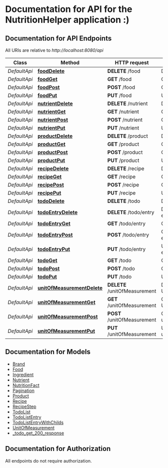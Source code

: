 # Documentation for API for the NutritionHelper application :)

<a name="documentation-for-api-endpoints"></a>
## Documentation for API Endpoints

All URIs are relative to *http://localhost:8080/api*

| Class | Method | HTTP request | Description |
|------------ | ------------- | ------------- | -------------|
| *DefaultApi* | [**foodDelete**](Apis/DefaultApi.md#fooddelete) | **DELETE** /food | Delete Food |
*DefaultApi* | [**foodGet**](Apis/DefaultApi.md#foodget) | **GET** /food | Get Food |
*DefaultApi* | [**foodPost**](Apis/DefaultApi.md#foodpost) | **POST** /food | Create Food |
*DefaultApi* | [**foodPut**](Apis/DefaultApi.md#foodput) | **PUT** /food | Update Food |
*DefaultApi* | [**nutrientDelete**](Apis/DefaultApi.md#nutrientdelete) | **DELETE** /nutrient | Delete Nutrient |
*DefaultApi* | [**nutrientGet**](Apis/DefaultApi.md#nutrientget) | **GET** /nutrient | Get Nutrient |
*DefaultApi* | [**nutrientPost**](Apis/DefaultApi.md#nutrientpost) | **POST** /nutrient | Create Nutrient |
*DefaultApi* | [**nutrientPut**](Apis/DefaultApi.md#nutrientput) | **PUT** /nutrient | Update Nutrient |
*DefaultApi* | [**productDelete**](Apis/DefaultApi.md#productdelete) | **DELETE** /product | Delete Product |
*DefaultApi* | [**productGet**](Apis/DefaultApi.md#productget) | **GET** /product | Get Products |
*DefaultApi* | [**productPost**](Apis/DefaultApi.md#productpost) | **POST** /product | Create Product |
*DefaultApi* | [**productPut**](Apis/DefaultApi.md#productput) | **PUT** /product | Update Product |
*DefaultApi* | [**recipeDelete**](Apis/DefaultApi.md#recipedelete) | **DELETE** /recipe | Delete a recipe |
*DefaultApi* | [**recipeGet**](Apis/DefaultApi.md#recipeget) | **GET** /recipe | Get recipe data |
*DefaultApi* | [**recipePost**](Apis/DefaultApi.md#recipepost) | **POST** /recipe | Create a recipe |
*DefaultApi* | [**recipePut**](Apis/DefaultApi.md#recipeput) | **PUT** /recipe | Update a recipe |
*DefaultApi* | [**todoDelete**](Apis/DefaultApi.md#tododelete) | **DELETE** /todo | Delete a TodoList |
*DefaultApi* | [**todoEntryDelete**](Apis/DefaultApi.md#todoentrydelete) | **DELETE** /todo/entry | Delete a TodoList entry |
*DefaultApi* | [**todoEntryGet**](Apis/DefaultApi.md#todoentryget) | **GET** /todo/entry | Get TodoList entries |
*DefaultApi* | [**todoEntryPost**](Apis/DefaultApi.md#todoentrypost) | **POST** /todo/entry | Create a TodoList entry |
*DefaultApi* | [**todoEntryPut**](Apis/DefaultApi.md#todoentryput) | **PUT** /todo/entry | Update a TodoList entry |
*DefaultApi* | [**todoGet**](Apis/DefaultApi.md#todoget) | **GET** /todo | Get TodoLists |
*DefaultApi* | [**todoPost**](Apis/DefaultApi.md#todopost) | **POST** /todo | Create a TodoList |
*DefaultApi* | [**todoPut**](Apis/DefaultApi.md#todoput) | **PUT** /todo | Update a TodoList |
*DefaultApi* | [**unitOfMeasurementDelete**](Apis/DefaultApi.md#unitofmeasurementdelete) | **DELETE** /unitOfMeasurement | Delete a UnitOfMeasurement |
*DefaultApi* | [**unitOfMeasurementGet**](Apis/DefaultApi.md#unitofmeasurementget) | **GET** /unitOfMeasurement | Get UnitOfMeasurements |
*DefaultApi* | [**unitOfMeasurementPost**](Apis/DefaultApi.md#unitofmeasurementpost) | **POST** /unitOfMeasurement | Create a unitOfMeasurement |
*DefaultApi* | [**unitOfMeasurementPut**](Apis/DefaultApi.md#unitofmeasurementput) | **PUT** /unitOfMeasurement | Update a unitOfMeasurement |


<a name="documentation-for-models"></a>
## Documentation for Models

 - [Brand](./Models/Brand.md)
 - [Food](./Models/Food.md)
 - [Ingredient](./Models/Ingredient.md)
 - [Nutrient](./Models/Nutrient.md)
 - [NutritionFact](./Models/NutritionFact.md)
 - [Pagination](./Models/Pagination.md)
 - [Product](./Models/Product.md)
 - [Recipe](./Models/Recipe.md)
 - [RecipeStep](./Models/RecipeStep.md)
 - [TodoList](./Models/TodoList.md)
 - [TodoListEntry](./Models/TodoListEntry.md)
 - [TodoListEntryWithChilds](./Models/TodoListEntryWithChilds.md)
 - [UnitOfMeasurement](./Models/UnitOfMeasurement.md)
 - [_todo_get_200_response](./Models/_todo_get_200_response.md)


<a name="documentation-for-authorization"></a>
## Documentation for Authorization

All endpoints do not require authorization.

